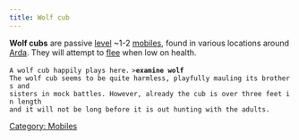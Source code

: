 ```yaml
---
title: Wolf cub
---
```


**Wolf cubs** are passive [level](level "wikilink") ~1-2
[mobiles](mobile "wikilink"), found in various locations around
[Arda](Arda "wikilink"). They will attempt to [flee](flee "wikilink")
when low on health.

`A wolf cub happily plays here.`
`>`**`examine wolf`**
`The wolf cub seems to be quite harmless, playfully mauling its brothers and`
`sisters in mock battles. However, already the cub is over three feet in length`
`and it will not be long before it is out hunting with the adults.`

[Category: Mobiles](Category:_Mobiles "wikilink")